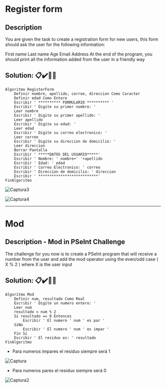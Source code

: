 # Register form
## Description 
You are given the task to create a registration form for new users, this form should ask the user for the following information:

First name
Last name
Age
Email
Address
At the end of the program, you should print all the information added from the user in a friendly way

## **Solution:** 📋✔️🎊✨

```
Algoritmo RegisterForm
	Definir nombre, apellido, correo, direccion Como Caracter
	Definir edad Como Entero
	Escribir ' ********** FORMULARIO ********** '
	Escribir ' Digite su primer nombre: ' 
	Leer nombre
	Escribir ' Digite su primer apellido: '
	Leer apellido
	Escribir ' Digite su edad: '
	Leer edad
	Escribir ' Digite su correo electronico: '
	Leer correo
	Escribir ' Digite su direccion de domicilio: '
	Leer direccion
	Borrar Pantalla
	Escribir ' *****DATOS DEL USUARIO*****'
	Escribir ' Nombre: ' nombre+' '+apellido
	Escribir ' Edad: ' edad
	Escribir ' Correo Electronico: ' correo
	Escribir ' Direccion de domicilio: ' direccion
	Escribir ' ***************************'
FinAlgoritmo
```
![Captura3](https://user-images.githubusercontent.com/107091326/204947572-08305098-69e2-4663-b9bb-5337d4a0e3b6.JPG)

![Captura4](https://user-images.githubusercontent.com/107091326/204947516-e0615e43-e900-48ad-a08f-ce1f5180a492.JPG)


---

# Mod
## Description - Mod in PSeInt Challenge
The challenge for you now is to create a PSeInt program that will receive a number from the user and add the mod operator using the even/odd case ( X % 2 ) where X is the user input

## **Solution:** 📋✔️🎊✨

```
Algoritmo Mod
	Definir num, resultado Como Real
	Escribir ' Digite un numero entero: '
	Leer num
	resultado = num % 2
	Si resultado == 0 Entonces
		Escribir ' El numero ' num ' es par '
	SiNo
		Escribir ' El numero ' num ' es impar '
	Fin Si
	Escribir ' El residuo es: ' resultado
FinAlgoritmo
```
* Para numeros impares el residuo siempre será 1

![Captura](https://user-images.githubusercontent.com/107091326/204940541-6399ab9e-3065-4bed-a956-3082d60dbe43.JPG)

* Para numeros pares el residuo siempre será 0

![Captura2](https://user-images.githubusercontent.com/107091326/204940685-eeeaa0f4-7003-4f7f-ba27-6c51a29491e5.JPG)

